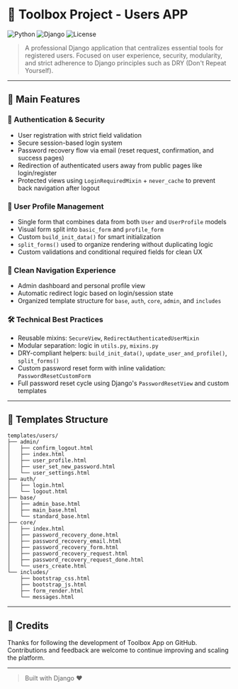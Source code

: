 # 🧰 Toolbox Project - Users APP

![Python](https://img.shields.io/badge/Python-3.12+-blue.svg)
![Django](https://img.shields.io/badge/Django-5.x-green.svg)
![License](https://img.shields.io/badge/license-MIT-blue.svg)

> A professional Django application that centralizes essential tools for registered users. Focused on user experience, security, modularity, and strict adherence to Django principles such as DRY (Don't Repeat Yourself).

---

## 🚀 Main Features

### 🔐 Authentication & Security
- User registration with strict field validation  
- Secure session-based login system  
- Password recovery flow via email (reset request, confirmation, and success pages)  
- Redirection of authenticated users away from public pages like login/register  
- Protected views using `LoginRequiredMixin` + `never_cache` to prevent back navigation after logout  

### 👤 User Profile Management
- Single form that combines data from both `User` and `UserProfile` models  
- Visual form split into `basic_form` and `profile_form`  
- Custom `build_init_data()` for smart initialization  
- `split_forms()` used to organize rendering without duplicating logic  
- Custom validations and conditional required fields for clean UX  

### 🧭 Clean Navigation Experience
- Admin dashboard and personal profile view  
- Automatic redirect logic based on login/session state  
- Organized template structure for `base`, `auth`, `core`, `admin`, and `includes`  

### 🛠 Technical Best Practices
- Reusable mixins: `SecureView`, `RedirectAuthenticatedUserMixin`  
- Modular separation: logic in `utils.py`, `mixins.py`  
- DRY-compliant helpers: `build_init_data()`, `update_user_and_profile()`, `split_forms()`  
- Custom password reset form with inline validation: `PasswordResetCustomForm`  
- Full password reset cycle using Django's `PasswordResetView` and custom templates  

---

## 📁 Templates Structure

```
templates/users/
├── admin/
│   ├── confirm_logout.html
│   ├── index.html
│   ├── user_profile.html
│   ├── user_set_new_password.html
│   └── user_settings.html
├── auth/
│   ├── login.html
│   └── logout.html
├── base/
│   ├── admin_base.html
│   ├── main_base.html
│   └── standard_base.html
├── core/
│   ├── index.html
│   ├── password_recovery_done.html
│   ├── password_recovery_email.html
│   ├── password_recovery_form.html
│   ├── password_recovery_request.html
│   ├── password_recovery_request_done.html
│   └── users_create.html
└── includes/
    ├── bootstrap_css.html
    ├── bootstrap_js.html
    ├── form_render.html
    └── messages.html
```

---

## 🤝 Credits

Thanks for following the development of Toolbox App on GitHub. Contributions and feedback are welcome to continue improving and scaling the platform.

---

> Built with Django ❤️
